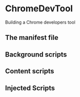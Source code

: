 # ChromeDevTool
Building a Chrome developers tool


## The manifest file

## Background scripts

## Content scripts

## Injected Scripts

